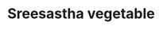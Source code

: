 ---
title: "Sreesastha vegetable"
url: /thiruvananthapuram/sreesastha-vegetable/
shop: Gemüse & Obst
---
